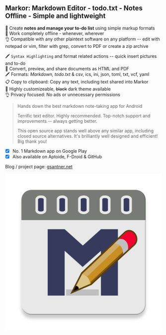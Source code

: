 ## Markor: Markdown Editor - todo.txt - Notes Offline - Simple and lightweight

📝 Create __notes and manage your to-do list__ using simple markup formats  
🌲 Work completely offline - whenever, wherever  
👌 Compatible with any other plaintext software on any platform -- edit with notepad or vim, filter with grep, convert to PDF or create a zip archive  

🖍 `Syntax Highlighting` and format related actions -- quick insert pictures and to-do  
👀 Convert, preview, and share documents as HTML and PDF  
🖍 Formats: _Markdown, todo.txt_  & csv, ics, ini, json, toml, txt, vcf, yaml  
📋 Copy to clipboard: Copy any text, including text shared into Markor  
🎨 Highly customizeable, ~~black~~ dark theme available  
👌 Privacy focused: No ads or unnecessary permissions

> Hands down the best markdown note-taking app for Android
>
> Terrific text editor. Highly recommended. Top-notch support and improvements -- always getting better.
> 
> This open source app stands well above any similar app, including closed source alternatives. It's brilliantly well designed and efficient! Big thank you!

- [x] No. 1 Markdown app on Google Play
- [x] Also available on Aptoide, F-Droid & GitHub

Blog / project page: [gsantner.net](https://gsantner.net) 

![Markor Logo](https://raw.githubusercontent.com/gsantner/markor/master/app/src/main/ic_launcher-web.png)

